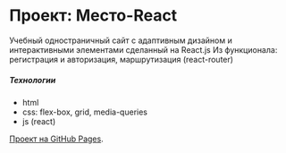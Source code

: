 # Проект: Место-React
Учебный одностраничный сайт с адаптивным дизайном и интерактивными элементами сделанный на React.js
Из функционала: регистрация и авторизация, маршрутизация (react-router)

##### Технологии
* html
* css: flex-box, grid, media-queries
* js (react)

[Проект на GitHub Pages](http://borisbell.github.io/react-mesto-auth/).